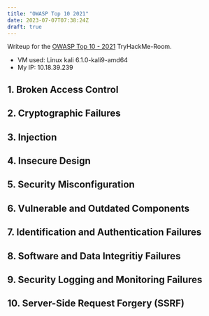 ```yaml
---
title: "OWASP Top 10 2021"
date: 2023-07-07T07:38:24Z
draft: true
---
```

Writeup for the [OWASP Top 10 - 2021](https://tryhackme.com/room/owasptop102021)
TryHackMe-Room.

* VM used: Linux kali 6.1.0-kali9-amd64
* My IP: 10.18.39.239


## 1. Broken Access Control
## 2. Cryptographic Failures
## 3. Injection
## 4. Insecure Design
## 5. Security Misconfiguration
## 6. Vulnerable and Outdated Components
## 7. Identification and Authentication Failures
## 8. Software and Data Integritiy Failures
## 9. Security Logging and Monitoring Failures
## 10. Server-Side Request Forgery (SSRF)

